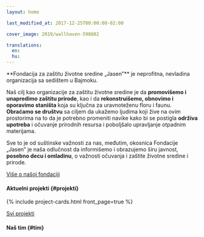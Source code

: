```yaml
---
layout: home

last_modified_at: 2017-12-25T00:00:00-02:00

cover_image: 2019/wallhaven-598602

translations:
  en:
  hu:
---
```

<div class="intro-area">
<div id="uvod" class="intro z-depth-2" markdown="1">
**Fondacija za zaštitu životne sredine „Jasen”** je neprofitna, nevladina
organizacija sa sedištem u Bajmoku.

Naš cilj kao organizacije za zaštitu životne sredine je da **promovišemo i
unapredimo zaštitu prirode**, kao i da **rekonstruišemo, obnovimo i oporavimo
staništa** koja su ključna za uravnoteženu floru i faunu. **Obraćamo se
društvu** sa ciljem da ukažemo ljudima koji žive na ovim prostorima na to da je
potrebno promeniti navike kako bi se postigla **održiva upotreba** i očuvanje
prirodnih resursa i poboljšalo upravljanje otpadnim materijama.

Sve to je od suštinske važnosti za nas, međutim, okosnica Fondacije „Jasen” je
naša odlučnost da informišemo i obrazujemo širu javnost, **posebno decu i
omladinu**, o važnosti očuvanja i zaštite životne sredine i prirode.
</div>
<a href="/o-nama/" class="learn-more">Više o našoj fondaciji</a>
</div>

#### Aktuelni projekti {#projekti}

{% include project-cards.html front_page=true %}

<a href="/projekti/" class="all-projects">Svi projekti</a>

#### Naš tim {#tim}
